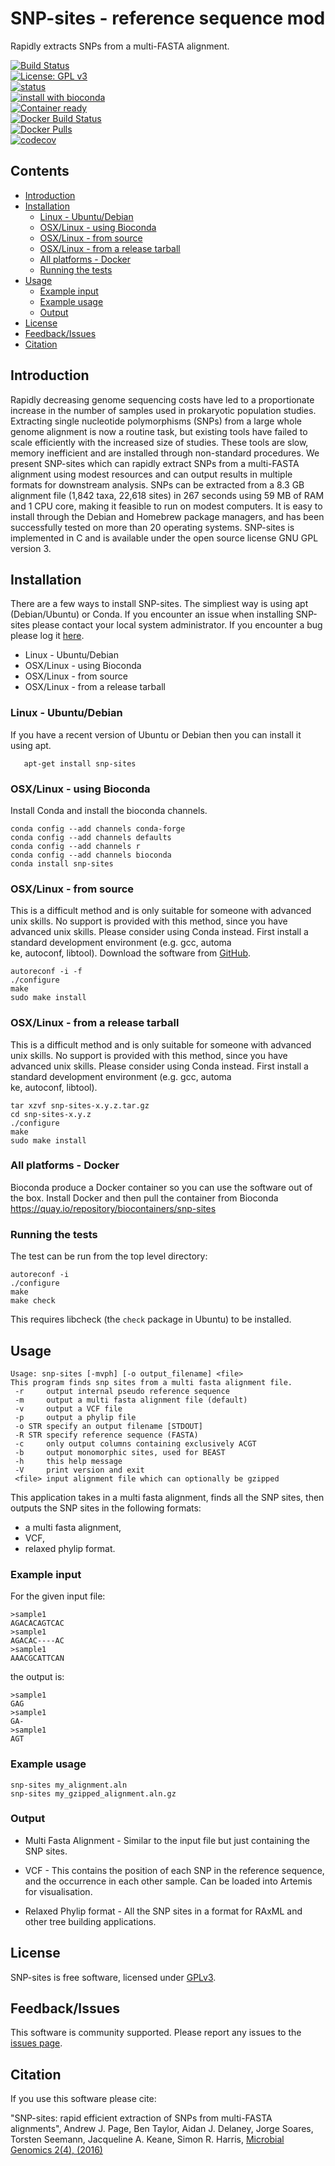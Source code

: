 # SNP-sites - reference sequence mod
Rapidly extracts SNPs from a multi-FASTA alignment.

[![Build Status](https://travis-ci.org/sanger-pathogens/snp-sites.png?branch=master)](https://travis-ci.org/sanger-pathogens/snp-sites)   
[![License: GPL v3](https://img.shields.io/badge/License-GPL%20v3-brightgreen.svg)](https://github.com/sanger-pathogens/snp-sites/blob/master/LICENSE)   
[![status](https://img.shields.io/badge/MGEN-10.1099%2Fmgen.0.000056-brightgreen.svg)](http://mgen.microbiologyresearch.org/content/journal/mgen/10.1099/mgen.0.000056)   
[![install with bioconda](https://img.shields.io/badge/install%20with-bioconda-brightgreen.svg)](http://bioconda.github.io/recipes/gubbins/README.html)  
[![Container ready](https://img.shields.io/badge/container-ready-brightgreen.svg)](https://quay.io/repository/biocontainers/gubbins)  
[![Docker Build Status](https://img.shields.io/docker/build/sangerpathogens/gubbins.svg)](https://hub.docker.com/r/sangerpathogens/gubbins)  
[![Docker Pulls](https://img.shields.io/docker/pulls/sangerpathogens/gubbins.svg)](https://hub.docker.com/r/sangerpathogens/gubbins)  
[![codecov](https://codecov.io/gh/sanger-pathogens/snp-sites/branch/master/graph/badge.svg)](https://codecov.io/gh/sanger-pathogens/snp-sites)   


## Contents
* [Introduction](#introduction)
* [Installation](#installation)
  * [Linux \- Ubuntu/Debian](#linux---ubuntudebian)
  * [OSX/Linux \- using Bioconda](#osxlinux---using-bioconda)
  * [OSX/Linux \- from source](#osxlinux---from-source)
  * [OSX/Linux \- from a release tarball](#osxlinux---from-a-release-tarball)
  * [All platforms \- Docker](#all-platforms---docker)
  * [Running the tests](#running-the-tests)
* [Usage](#usage)
  * [Example input](#example-input)
  * [Example usage](#example-usage)
  * [Output](#output)
* [License](#license)
* [Feedback/Issues](#feedbackissues)
* [Citation](#citation)

## Introduction
Rapidly decreasing genome sequencing costs have led to a proportionate increase in the number of samples used in prokaryotic population studies. Extracting single nucleotide polymorphisms (SNPs) from a large whole genome alignment is now a routine task, but existing tools have failed to scale efficiently with the increased size of studies. These tools are slow, memory inefficient and are installed through non-standard procedures. We present SNP-sites which can rapidly extract SNPs from a multi-FASTA alignment using modest resources and can output results in multiple formats for downstream analysis. SNPs can be extracted from a 8.3 GB alignment file (1,842 taxa, 22,618 sites) in 267 seconds using 59 MB of RAM and 1 CPU core, making it feasible to run on modest computers. It is easy to install through the Debian and Homebrew package managers, and has been successfully tested on more than 20 operating systems. SNP-sites is implemented in C and is available under the open source license GNU GPL version 3.

## Installation
There are a few ways to install SNP-sites. The simpliest way is using apt (Debian/Ubuntu) or Conda. If you encounter an issue when installing SNP-sites please contact your local system administrator. If you encounter a bug please log it [here](https://github.com/sanger-pathogens/snp-sites/issues).

* Linux - Ubuntu/Debian
* OSX/Linux - using Bioconda
* OSX/Linux - from source
* OSX/Linux - from a release tarball

### Linux - Ubuntu/Debian
If you have a recent version of Ubuntu or Debian then you can install it using apt.
```
   apt-get install snp-sites
```

### OSX/Linux - using Bioconda
Install Conda and install the bioconda channels.
```
conda config --add channels conda-forge
conda config --add channels defaults
conda config --add channels r
conda config --add channels bioconda
conda install snp-sites
```

### OSX/Linux - from source
This is a difficult method and is only suitable for someone with advanced unix skills. No support is provided with this method, since you have advanced unix skills. Please consider using Conda instead. First install a standard development environment (e.g. gcc, automa\
ke, autoconf, libtool). Download the software from [GitHub](https://github.com/sanger-pathogens/snp-sites).

```
autoreconf -i -f
./configure
make
sudo make install
```

### OSX/Linux - from a release tarball
This is a difficult method and is only suitable for someone with advanced unix skills. No support is provided with this method, since you have advanced unix skills. Please consider using Conda instead. First install a standard development environment (e.g. gcc, automa\
ke, autoconf, libtool).

```
tar xzvf snp-sites-x.y.z.tar.gz
cd snp-sites-x.y.z
./configure
make
sudo make install
```

### All platforms - Docker
Bioconda produce a Docker container so you can use the software out of the box. Install Docker and then pull the container from Bioconda https://quay.io/repository/biocontainers/snp-sites

### Running the tests
The test can be run from the top level directory:  

```
autoreconf -i
./configure
make
make check
```

This requires libcheck (the `check` package in Ubuntu) to be installed.

## Usage

```
Usage: snp-sites [-mvph] [-o output_filename] <file>
This program finds snp sites from a multi fasta alignment file.
 -r     output internal pseudo reference sequence
 -m     output a multi fasta alignment file (default)
 -v     output a VCF file
 -p     output a phylip file
 -o STR specify an output filename [STDOUT]
 -R STR specify reference sequence (FASTA)
 -c     only output columns containing exclusively ACGT
 -b     output monomorphic sites, used for BEAST
 -h     this help message
 -V     print version and exit
 <file> input alignment file which can optionally be gzipped
```

This application takes in a multi fasta alignment, finds all the SNP sites, then outputs the SNP sites in the following formats:

- a multi fasta alignment,
- VCF, 
- relaxed phylip format.

### Example input
For the given input file:
```
>sample1
AGACACAGTCAC
>sample1
AGACAC----AC
>sample1
AAACGCATTCAN
```
the output is:
```
>sample1
GAG
>sample1
GA-
>sample1
AGT
```

### Example usage

```
snp-sites my_alignment.aln
snp-sites my_gzipped_alignment.aln.gz
```
### Output
* Multi Fasta Alignment - Similar to the input file but just containing the SNP sites.

* VCF - This contains the position of each SNP in the reference sequence, and the occurrence in each other sample. Can be loaded into Artemis for visualisation.

* Relaxed Phylip format - All the SNP sites in a format for RAxML and other tree building applications.

## License
SNP-sites is free software, licensed under [GPLv3](https://github.com/sanger-pathogens/snp-sites/blob/master/LICENSE).

## Feedback/Issues
This software is community supported.  Please report any issues to the [issues page](https://github.com/sanger-pathogens/snp-sites/issues).

## Citation
If you use this software please cite:

"SNP-sites: rapid efficient extraction of SNPs from multi-FASTA alignments", Andrew J. Page, Ben Taylor, Aidan J. Delaney, Jorge Soares, Torsten Seemann, Jacqueline A. Keane, Simon R. Harris, [Microbial Genomics 2(4), (2016)](http://mgen.microbiologyresearch.org/content/journal/mgen/10.1099/mgen.0.000056)
